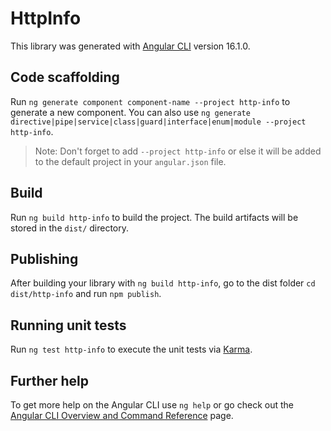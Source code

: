 # HttpInfo

This library was generated with [Angular CLI](https://github.com/angular/angular-cli) version 16.1.0.

## Code scaffolding

Run `ng generate component component-name --project http-info` to generate a new component. You can also use `ng generate directive|pipe|service|class|guard|interface|enum|module --project http-info`.
> Note: Don't forget to add `--project http-info` or else it will be added to the default project in your `angular.json` file. 

## Build

Run `ng build http-info` to build the project. The build artifacts will be stored in the `dist/` directory.

## Publishing

After building your library with `ng build http-info`, go to the dist folder `cd dist/http-info` and run `npm publish`.

## Running unit tests

Run `ng test http-info` to execute the unit tests via [Karma](https://karma-runner.github.io).

## Further help

To get more help on the Angular CLI use `ng help` or go check out the [Angular CLI Overview and Command Reference](https://angular.io/cli) page.
